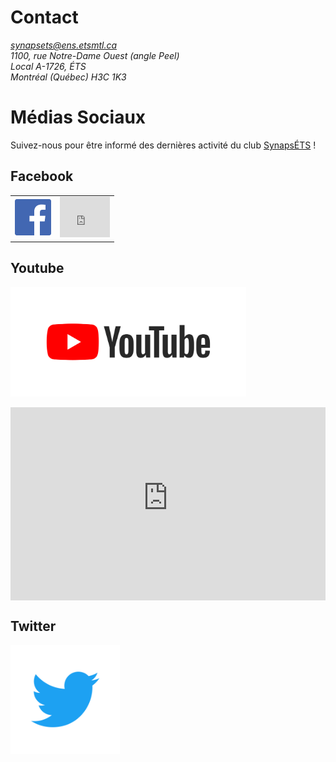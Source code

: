 # Contact
<address>
<a href="mailto:synapsets@ens.etsmtl.ca">synapsets@ens.etsmtl.ca</a><br>
1100, rue Notre-Dame Ouest (angle Peel)<br> 
Local A-1726, ÉTS<br>
Montréal (Québec) H3C 1K3<br>
</address>


# Médias Sociaux

Suivez-nous pour être informé des dernières activité du club [SynapsÉTS](/) !

## Facebook

<table class="social">
<tr>
<td><a href="https://www.facebook.com/ClubSynapsETS/"><img src="./facebook-58.svg" height="58"></a></td>
<td><iframe src="https://www.facebook.com/plugins/like.php?href=https%3A%2F%2Fwww.facebook.com%2FClubSynapsETS%2F&width=80&layout=box_count&action=like&size=large&show_faces=true&share=false&height=65&appId" width="80" height="65" style="border:none;overflow:hidden" scrolling="no" frameborder="0" allowTransparency="true" allow="encrypted-media"></iframe></td>
</tr>
</table>

## Youtube

<a href="https://www.youtube.com/channel/UCmdjL7bRCl3XBO2P24syMwg"><img src="./youtube.svg" height="175"></a>

<div class="videoWrapper">
<!-- Copy & Pasted from YouTube -->
    <iframe width="535" height="315" src="https://www.youtube-nocookie.com/embed/JW_LclxpcAc?rel=0" frameborder="0" allow="autoplay; encrypted-media" allowfullscreen></iframe>
</div>

## Twitter

<div><a href="https://twitter.com/SynapsETS"><img src="./Twitter_Logo_Blue.svg" height="175"></a></div>


<style>
.videoWrapper {
	position: relative;
	padding-bottom: 56.25%; /* 16:9 */
	padding-top: 25px;
	height: 0;
}
.videoWrapper iframe {
	position: absolute;
	top: 0;
	left: 0;
	width: 100%;
	height: 100%;
}
</style>